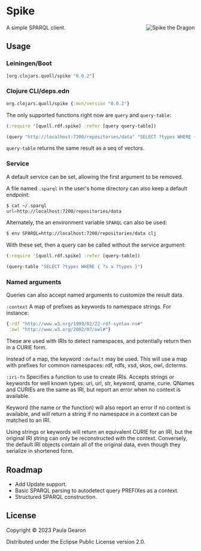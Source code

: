 # Spike

A simple SPARQL client.
<img src="https://github.com/quoll/spike/assets/358875/50575440-6f81-47c7-bd4e-794770d7280f" alt="Spike the Dragon" align="right"/>

## Usage
### Leiningen/Boot
```clojure
[org.clojars.quoll/spike "0.0.2"]
```

### Clojure CLI/deps.edn
```clojure
org.clojars.quoll/spike {:mvn/version "0.0.2"}
```

The only supported functions right now are `query` and `query-table`:

```clojure
(:require '[quoll.rdf.spike] :refer [query query-table])

(query "http://localhost:7200/repositories/data" "SELECT ?types WHERE { ?s a ?types }")
```

`query-table` returns the same result as a seq of vectors.

### Service

A default service can be set, allowing the first argument to be removed.

A file named `.sparql` in the user's home directory can also keep a default endpoint:

```bash
$ cat ~/.sparql
url=http://localhost:7200/repositories/data
```

Alternately, the an environment variable `SPARQL` can also be used:
```bash
$ env SPARQL=http://localhost:7200/repositories/data clj
```

With these set, then a query can be called without the service argument:

```clojure
(:require '[quoll.rdf.spike] :refer [query-table])

(query-table "SELECT ?types WHERE { ?s a ?types }")
```

### Named arguments
Queries can also accept named arguments to customize the result data.

`:context`
A map of prefixes as keywords to namespace strings. For instance:
```clojure
{:rdf "http://www.w3.org/1999/02/22-rdf-syntax-ns#"
 :owl "http://www.w3.org/2002/07/owl#"}
```
These are used with IRIs to detect namespaces, and potentially return then in a CURIE form.

Instead of a map, the keyword `:default` may be used. This will use a map with prefixes for common namespaces: rdf, rdfs, xsd, skos, owl, dcterms.

`:iri-fn`
Specifies a function to use to create IRIs. Accepts strings or keywords for well known types: uri, url, str, keyword, qname, curie. QNames and CURIEs are the same as IRI, but report an error when no context is available.

Keyword (the name or the function) will also report an error if no context is available, and will return a string if no namespace in a context can be matched to an IRI.

Using strings or keywords will return an equivalent CURIE for an IRI, but the original IRI string can only be reconstructed with the context. Conversely, the default IRI objects contain all of the original data, even though they serialize in shortened form.

## Roadmap

* Add Update support.
* Basic SPARQL parsing to autodetect query PREFIXes as a context.
* Structured SPARQL construction.

## License

Copyright © 2023 Paula Gearon

Distributed under the Eclipse Public License version 2.0.


